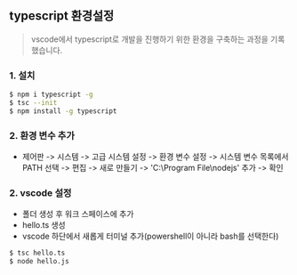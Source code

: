 ## typescript 환경설정

> vscode에서 typescript로 개발을 진행하기 위한 환경을 구축하는 과정을 기록했습니다.



### 1. 설치

```bash
$ npm i typescript -g
$ tsc --init
$ npm install -g typescript
```



### 2. 환경 변수 추가

- 제어판 -> 시스템 -> 고급 시스템 설정 -> 환경 변수 설정 -> 시스템 변수 목록에서 PATH 선택 -> 편집 -> 새로 만들기 -> 'C:\Program File\nodejs' 추가 -> 확인



### 2. vscode 설정

- 폴더 생성 후 워크 스페이스에 추가
- hello.ts 생성
- vscode 하단에서 새롭게 터미널 추가(powershell이 아니라 bash를 선택한다)

```bash
$ tsc hello.ts
$ node hello.js
```





